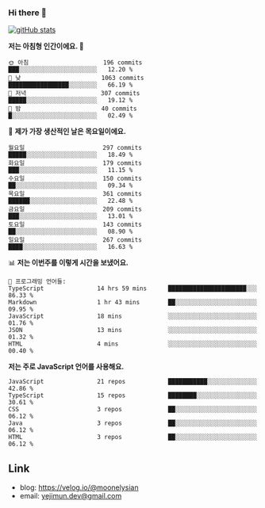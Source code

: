 ### Hi there 👋

<!--
**moonelysian/moonelysian** is a ✨ _special_ ✨ repository because its `README.md` (this file) appears on your GitHub profile.

Here are some ideas to get you started:

- 🔭 I’m currently working on ...
- 🌱 I’m currently learning ...
- 👯 I’m looking to collaborate on ...
- 🤔 I’m looking for help with ...
- 💬 Ask me about ...
- 📫 How to reach me: ...
- 😄 Pronouns: ...
- ⚡ Fun fact: ...
-->

<!-- [![wakatime stats](https://github-readme-stats.vercel.app/api/wakatime?username=moonelysian)](https://github.com/anuraghazra/github-readme-stats) -->

[![gitHub stats](https://github-readme-stats.vercel.app/api?username=moonelysian&show_icons=true)](https://github.com/anuraghazra/github-readme-stats)

<!--START_SECTION:waka-->
**저는 아침형 인간이에요. 🐤** 

```text
🌞 아침                     196 commits         ███░░░░░░░░░░░░░░░░░░░░░░   12.20 % 
🌆 낮　                     1063 commits        █████████████████░░░░░░░░   66.19 % 
🌃 저녁                     307 commits         █████░░░░░░░░░░░░░░░░░░░░   19.12 % 
🌙 밤　                     40 commits          █░░░░░░░░░░░░░░░░░░░░░░░░   02.49 % 
```
📅 **제가 가장 생산적인 날은 목요일이에요.** 

```text
월요일                      297 commits         █████░░░░░░░░░░░░░░░░░░░░   18.49 % 
화요일                      179 commits         ███░░░░░░░░░░░░░░░░░░░░░░   11.15 % 
수요일                      150 commits         ██░░░░░░░░░░░░░░░░░░░░░░░   09.34 % 
목요일                      361 commits         ██████░░░░░░░░░░░░░░░░░░░   22.48 % 
금요일                      209 commits         ███░░░░░░░░░░░░░░░░░░░░░░   13.01 % 
토요일                      143 commits         ██░░░░░░░░░░░░░░░░░░░░░░░   08.90 % 
일요일                      267 commits         ████░░░░░░░░░░░░░░░░░░░░░   16.63 % 
```


📊 **저는 이번주를 이렇게 시간을 보냈어요.** 

```text
💬 프로그래밍 언어들: 
TypeScript               14 hrs 59 mins      ██████████████████████░░░   86.33 % 
Markdown                 1 hr 43 mins        ██░░░░░░░░░░░░░░░░░░░░░░░   09.95 % 
JavaScript               18 mins             ░░░░░░░░░░░░░░░░░░░░░░░░░   01.76 % 
JSON                     13 mins             ░░░░░░░░░░░░░░░░░░░░░░░░░   01.32 % 
HTML                     4 mins              ░░░░░░░░░░░░░░░░░░░░░░░░░   00.40 % 
```

**저는 주로 JavaScript 언어를 사용해요.** 

```text
JavaScript               21 repos            ███████████░░░░░░░░░░░░░░   42.86 % 
TypeScript               15 repos            ████████░░░░░░░░░░░░░░░░░   30.61 % 
CSS                      3 repos             ██░░░░░░░░░░░░░░░░░░░░░░░   06.12 % 
Java                     3 repos             ██░░░░░░░░░░░░░░░░░░░░░░░   06.12 % 
HTML                     3 repos             ██░░░░░░░░░░░░░░░░░░░░░░░   06.12 % 
```




<!--END_SECTION:waka-->


## Link
- blog: https://velog.io/@moonelysian
- email: yejimun.dev@gmail.com
